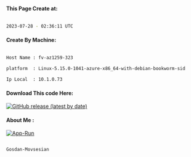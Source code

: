 
   
#### This Page Create at:

```bash

2023-07-28 - 02:36:11 UTC

```

#### Create By Machine:

```bash

Host Name : fv-az1259-323

platform  : Linux-5.15.0-1041-azure-x86_64-with-debian-bookworm-sid

Ip Local  : 10.1.0.73

```
#### Download This code Here:

[![GitHub release (latest by date)](https://img.shields.io/github/v/release/Gosdan-Movsesian/Gosdan?style=for-the-badge&label=Download)](https://github.com/Gosdan-Movsesian/Gosdan/releases) 

</p> 

#### About Me :

[![App-Run](https://github.com/Gosdan-Movsesian/Gosdan/actions/workflows/App-Run.yml/badge.svg)](https://github.com/Gosdan-Movsesian/Gosdan/actions/workflows/App-Run.yml)

```bash

Gosdan-Movsesian

```

